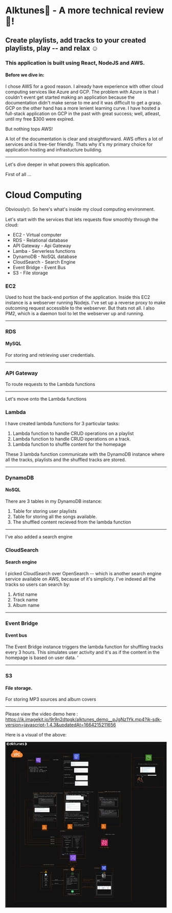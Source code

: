 # Alktunes🎵 - A more technical review 🤖!

## Create playlists, add tracks to your created playlists, play -- and relax ☺

### This application is built using React, NodeJS and AWS. 


#### Before we dive in:

I chose AWS for a good reason. I already have experience with other cloud computing services like Azure and GCP. 
The problem with Azure is that I couldn't event get started making an application because the documentation didn't make sense to me and it was difficult
to get a grasp. GCP on the other hand has a more lenient learning curve. I have hosted a full-stack application on GCP in the past with great success; well, atleast, until my free $300 were expired.

But nothing tops AWS!

A lot of the documentation is clear and straightforward. AWS offers a lot of services and is free-tier friendly.
Thats why it's my primary choice for application hosting and infrastucture building. 

----

Let's dive deeper in what powers this application.

First of all ... 

# Cloud Computing

Obviously🙄. So here's what's inside my cloud computing environment.

Let's start with the services that lets requests flow smoothly through the cloud: 

- EC2 - Virtual computer
- RDS - Relational database
- API Gateway - Api Gateway 
- Lamba - Serverless functions
- DynamoDB - NoSQL database
- CloudSearch - Search Engine
- Event Bridge - Event Bus
- S3 - File storage

### EC2 
 Used to host the back-end portion of the application. Inside this EC2 instance is a webserver running Nodejs.
 I've set up a reverse proxy to make outcoming request accessible to the webserver.
 But thats not all. I also PM2, which is a daemon tool to let the webserver up and running. 
 
 ---
 
### RDS
 #### MySQL

For storing and retrieving user credentials.
 
 ---
 
### API Gateway 

To route requests to the Lambda functions
 
--- 
 
Let's move onto the Lambda functions 

### Lambda 
  I have created lambda functions for 3 particular tasks: 
   1. Lambda function to handle CRUD operations on a playlist
   2. Lambda function to handle CRUD operations on a track.
   3. Lambda function to shuffle content for the homepage
   
These 3 lambda function communicate with the DynamoDB instance where all the tracks, playlists and the shuffled
tracks are stored. 

---
### DynamoDB 

#### NoSQL

There are 3 tables in my DynamoDB instance: 
 1. Table for storing user playlists 
 2. Table for storing all the songs available. 
 3. The shuffled content recieved from the lambda function 

---

I've also added a search engine 

### CloudSearch

#### Search engine  

I picked CloudSearch over OpenSearch -- which is another search engine service available on AWS, because of it's
simplicity. I've indexed all the tracks so users can search by: 
 1. Artist name
 2. Track name
 3. Album name

---

### Event Bridge
 #### Event bus
 
 The Event Bridge instance triggers the lambda function for shuffling tracks every 3 hours. This simulates user activity and it's as if the content in the homepage is based on user data. '
 
 ---
 
 ### S3 
 #### File storage. 
 
 For storing MP3 sources and album covers

---

Please view the video demo here : https://ik.imagekit.io/9r9n2dtpgk/alktunes_demo__pJgNz1Yk.mp4?ik-sdk-version=javascript-1.4.3&updatedAt=1664215211656

Here is a visual of the above: 




![alt text](https://raw.githubusercontent.com/dcnxx1/alktunes_server/main/infrastrucutre/alktunes_infrastructure.png "Link to visual")
 


 
